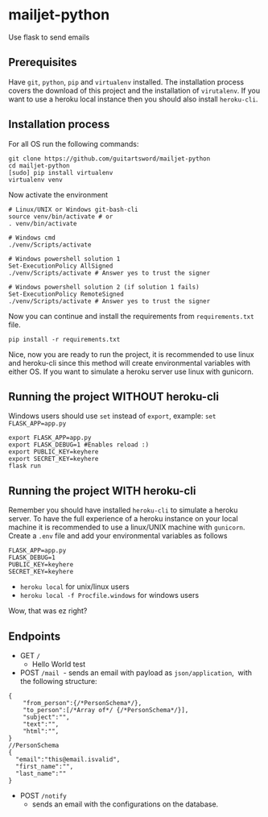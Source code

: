 # mailjet-python
Use flask to send emails

## Prerequisites
Have `git`, `python`, `pip` and `virtualenv` installed. The installation process
covers the download of this project and the installation of `virutalenv`. If you want
to use a heroku local instance then you should also install `heroku-cli`.

## Installation process

For all OS run the following commands:

```
git clone https://github.com/guitartsword/mailjet-python
cd mailjet-python
[sudo] pip install virtualenv
virtualenv venv
```

Now activate the environment

```
# Linux/UNIX or Windows git-bash-cli
source venv/bin/activate # or
. venv/bin/activate

# Windows cmd
./venv/Scripts/activate

# Windows powershell solution 1
Set-ExecutionPolicy AllSigned 
./venv/Scripts/activate # Answer yes to trust the signer

# Windows powershell solution 2 (if solution 1 fails)
Set-ExecutionPolicy RemoteSigned
./venv/Scripts/activate # Answer yes to trust the signer

```

Now you can continue and install the requirements from `requirements.txt` file.

```
pip install -r requirements.txt
```

Nice, now you are ready to run the project, it is recommended to use linux and heroku-cli since 
this method will create environmental variables with either OS. If you want to simulate
a heroku server use linux with gunicorn.

## Running the project WITHOUT heroku-cli

Windows users should use `set` instead of `export`, example: `set FLASK_APP=app.py`

```
export FLASK_APP=app.py
export FLASK_DEBUG=1 #Enables reload :)
export PUBLIC_KEY=keyhere
export SECRET_KEY=keyhere
flask run
```

## Running the project WITH heroku-cli
Remember you should have installed `heroku-cli` to simulate a heroku server. To
have the full experience of a heroku instance on your local machine it is recommended
to use a linux/UNIX machine with `gunicorn`.
Create a `.env` file and add your environmental variables as follows

```
FLASK_APP=app.py
FLASK_DEBUG=1
PUBLIC_KEY=keyhere
SECRET_KEY=keyhere
```

- `heroku local` for unix/linux users
- `heroku local -f Procfile.windows` for windows users

Wow, that was ez right?

## Endpoints

- GET `/`
  - Hello World test
- POST `/mail`
  - sends an email with payload as `json/application`,
  with the following structure:

```
{
    "from_person":{/*PersonSchema*/},
    "to_person":[/*Array of*/ {/*PersonSchema*/}],
    "subject":"",
    "text":"",
    "html":"",
}
//PersonSchema
{
  "email":"this@email.isvalid",
  "first_name":"",
  "last_name":""
}
```

- POST `/notify`
  - sends an email with the configurations on the database.